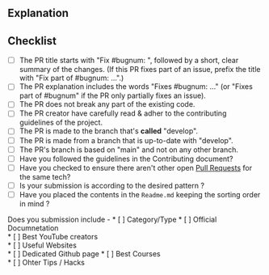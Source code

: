 ## Explanation
<!--
  - Explain what your PR does. If this PR fixes an existing bug, please include
  - "Fixes #bugnum:" in the explanation so that GitHub can auto-close the issue
  - when this PR is merged.
  -->

## Checklist
<!-- Please tick the relevant boxes by putting an "x" in them. -->

- [ ] The PR title starts with "Fix #bugnum: ", followed by a short, clear summary of the changes. (If this PR fixes part of an issue, prefix the title with "Fix part of #bugnum: ...".)
- [ ] The PR explanation includes the words "Fixes #bugnum: ..." (or "Fixes part of #bugnum" if the PR only partially fixes an issue).
- [ ] The PR does not break any part of the existing code.
- [ ] The PR creator have carefully read & adher to the contributing guidelines of the project.
- [ ] The PR is made to the branch that's **called** "develop".
- [ ] The PR is made from a branch that is up-to-date with "develop".
- [ ] The PR's branch is based on "main" and not on any other branch.
- [ ] Have you followed the guidelines in the Contributing document?
- [ ] Have you checked to ensure there aren't other open [Pull Requests](../../../pulls) for the same tech?
- [ ] Is your submission is according to the desired pattern ?
- [ ] Have you placed the contents in the `Readme.md` keeping the sorting order in mind ?

Does you submission include -
	* [ ]	Category/Type
	* [ ]	Official Documnetation  
	* [ ]	Best YouTube creators  
	* [ ]	Useful Websites  
	* [ ]	Dedicated Github page 
	* [ ]	Best Courses  
	* [ ]	Ohter Tips / Hacks 
